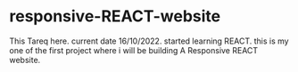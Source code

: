 # responsive-REACT-website

This Tareq here. current date 16/10/2022. started learning REACT. this is my one of the first project where i will be building A Responsive REACT website.